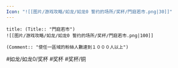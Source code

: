 ```yaml
---
Icon: "![[图片/游戏攻略/如龙/如龙0 誓约的场所/奖杯/門庭若市.png|30]]"
---
```

```ad-common-bronze-trophy
title: (Title:: "門庭若市")
![[图片/游戏攻略/如龙/如龙0 誓约的场所/奖杯/門庭若市.png|100]]

(Comment:: "使任一區域的粉絲人數達到１０００人以上")
```

#如龙/如龙0/奖杯 #奖杯 #奖杯/铜
